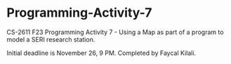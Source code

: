 # Programming-Activity-7
CS-2611 F23 Programming Activity 7 - Using a Map as part of a program to model a SERI research station.

Initial deadline is November 26, 9 PM. Completed by Faycal Kilali.